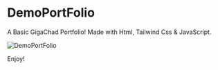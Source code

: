 # DemoPortFolio
A Basic GigaChad Portfolio! Made with Html, Tailwind Css & JavaScript.


![DemoPortFolio](https://user-images.githubusercontent.com/78796441/178641783-a3e9ccf4-8f83-46ac-8db8-e2faa7065e89.png)


Enjoy!
